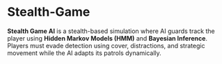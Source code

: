 # Stealth-Game
**Stealth Game AI** is a stealth-based simulation where AI guards track the player using **Hidden Markov Models (HMM)** and **Bayesian Inference**. Players must evade detection using cover, distractions, and strategic movement while the AI adapts its patrols dynamically. 
